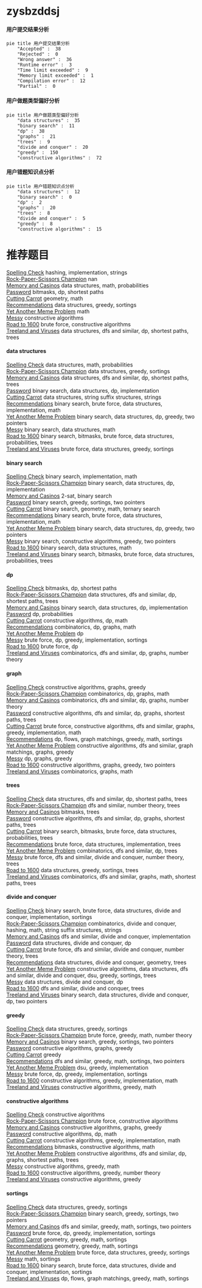 # zysbzddsj
<!-- tabs:start -->
#### **用户提交结果分析**

```mermaid
pie title 用户提交结果分析
    "Accepted" :  38
    "Rejected" :  0
    "Wrong answer" :  36
    "Runtime error" :  3
    "Time limit exceeded" :  9
    "Memory limit exceeded" :  1
    "Compilation error" :  12
    "Partial" :  0
```
#### **用户做题类型偏好分析**

```mermaid
pie title 用户做题类型偏好分析
    "data structures" :  35
    "binary search" :  11
    "dp" :  38
    "graphs" :  21
    "trees" :  9
    "divide and conquer" :  20
    "greedy" :  150
    "constructive algorithms" :  72
```
#### **用户错题知识点分析**

```mermaid
pie title 用户错题知识点分析
    "data structures" :  12
    "binary search" :  0
    "dp" :  2
    "graphs" :  20
    "trees" :  8
    "divide and conquer" :  5
    "greedy" :  8
    "constructive algorithms" :  15
```
<!-- tabs:end -->
# 推荐题目
[Spelling Check](http://codeforces.com/problemset/problem/39/J)		hashing,
                        implementation,
                        strings		  
[Rock-Paper-Scissors Champion](https://codeforces.com/contest/1086/problem/D)		nan		  
[Memory and Casinos](http://codeforces.com/problemset/problem/712/E)		data structures,
                        math,
                        probabilities		  
[Password](http://codeforces.com/problemset/problem/79/D)		bitmasks,
                        dp,
                        shortest paths		  
[Cutting Carrot](http://codeforces.com/problemset/problem/794/B)		geometry,
                        math		  
[Recommendations](https://codeforces.com/contest/1315/problem/D)		data structures,
                        greedy,
                        sortings		  
[Yet Another Meme Problem](http://codeforces.com/problemset/problem/1288/B)		math		  
[Messy](https://codeforces.com/contest/1262/problem/C)		constructive algorithms		  
[Road to 1600](http://codeforces.com/problemset/problem/1333/E)		brute force,
                        constructive algorithms		  
[Treeland and Viruses](http://codeforces.com/problemset/problem/1320/E)		data structures,
                        dfs and similar,
                        dp,
                        shortest paths,
                        trees		  
<!-- tabs:start -->
#### **data structures**
[Spelling Check](http://codeforces.com/problemset/problem/712/E)		data structures,
                        math,
                        probabilities		  
[Rock-Paper-Scissors Champion](https://codeforces.com/contest/1315/problem/D)		data structures,
                        greedy,
                        sortings		  
[Memory and Casinos](http://codeforces.com/problemset/problem/1320/E)		data structures,
                        dfs and similar,
                        dp,
                        shortest paths,
                        trees		  
[Password](http://codeforces.com/problemset/problem/1301/E)		binary search,
                        data structures,
                        dp,
                        implementation		  
[Cutting Carrot](http://codeforces.com/problemset/problem/653/F)		data structures,
                        string suffix structures,
                        strings		  
[Recommendations](http://codeforces.com/problemset/problem/776/C)		binary search,
                        brute force,
                        data structures,
                        implementation,
                        math		  
[Yet Another Meme Problem](http://codeforces.com/problemset/problem/1492/C)		binary search,
                        data structures,
                        dp,
                        greedy,
                        two pointers		  
[Messy](http://codeforces.com/problemset/problem/1490/G)		binary search,
                        data structures,
                        math		  
[Road to 1600](http://codeforces.com/problemset/problem/1479/D)		binary search,
                        bitmasks,
                        brute force,
                        data structures,
                        probabilities,
                        trees		  
[Treeland and Viruses](http://codeforces.com/problemset/problem/1497/A)		brute force,
                        data structures,
                        greedy,
                        sortings		  
#### **binary search**
[Spelling Check](http://codeforces.com/problemset/problem/321/A)		binary search,
                        implementation,
                        math		  
[Rock-Paper-Scissors Champion](http://codeforces.com/problemset/problem/1301/E)		binary search,
                        data structures,
                        dp,
                        implementation		  
[Memory and Casinos](http://codeforces.com/problemset/problem/587/D)		2-sat,
                        binary search		  
[Password](http://codeforces.com/problemset/problem/372/A)		binary search,
                        greedy,
                        sortings,
                        two pointers		  
[Cutting Carrot](http://codeforces.com/problemset/problem/1354/C1)		binary search,
                        geometry,
                        math,
                        ternary search		  
[Recommendations](http://codeforces.com/problemset/problem/776/C)		binary search,
                        brute force,
                        data structures,
                        implementation,
                        math		  
[Yet Another Meme Problem](http://codeforces.com/problemset/problem/1492/C)		binary search,
                        data structures,
                        dp,
                        greedy,
                        two pointers		  
[Messy](http://codeforces.com/problemset/problem/1463/D)		binary search,
                        constructive algorithms,
                        greedy,
                        two pointers		  
[Road to 1600](http://codeforces.com/problemset/problem/1490/G)		binary search,
                        data structures,
                        math		  
[Treeland and Viruses](http://codeforces.com/problemset/problem/1479/D)		binary search,
                        bitmasks,
                        brute force,
                        data structures,
                        probabilities,
                        trees		  
#### **dp**
[Spelling Check](http://codeforces.com/problemset/problem/79/D)		bitmasks,
                        dp,
                        shortest paths		  
[Rock-Paper-Scissors Champion](http://codeforces.com/problemset/problem/1320/E)		data structures,
                        dfs and similar,
                        dp,
                        shortest paths,
                        trees		  
[Memory and Casinos](http://codeforces.com/problemset/problem/1301/E)		binary search,
                        data structures,
                        dp,
                        implementation		  
[Password](http://codeforces.com/problemset/problem/540/D)		dp,
                        probabilities		  
[Cutting Carrot](http://codeforces.com/problemset/problem/261/C)		constructive algorithms,
                        dp,
                        math		  
[Recommendations](http://codeforces.com/problemset/problem/1391/C)		combinatorics,
                        dp,
                        graphs,
                        math		  
[Yet Another Meme Problem](http://codeforces.com/problemset/problem/1077/F1)		dp		  
[Messy](http://codeforces.com/problemset/problem/1380/C)		brute force,
                        dp,
                        greedy,
                        implementation,
                        sortings		  
[Road to 1600](http://codeforces.com/problemset/problem/894/A)		brute force,
                        dp		  
[Treeland and Viruses](http://codeforces.com/problemset/problem/804/F)		combinatorics,
                        dfs and similar,
                        dp,
                        graphs,
                        number theory		  
#### **graph**
[Spelling Check](http://codeforces.com/problemset/problem/1368/E)		constructive algorithms,
                        graphs,
                        greedy		  
[Rock-Paper-Scissors Champion](http://codeforces.com/problemset/problem/1391/C)		combinatorics,
                        dp,
                        graphs,
                        math		  
[Memory and Casinos](http://codeforces.com/problemset/problem/804/F)		combinatorics,
                        dfs and similar,
                        dp,
                        graphs,
                        number theory		  
[Password](http://codeforces.com/problemset/problem/796/D)		constructive algorithms,
                        dfs and similar,
                        dp,
                        graphs,
                        shortest paths,
                        trees		  
[Cutting Carrot](http://codeforces.com/problemset/problem/1487/C)		brute force,
                        constructive algorithms,
                        dfs and similar,
                        graphs,
                        greedy,
                        implementation,
                        math		  
[Recommendations](http://codeforces.com/problemset/problem/1437/C)		dp,
                        flows,
                        graph matchings,
                        greedy,
                        math,
                        sortings		  
[Yet Another Meme Problem](http://codeforces.com/problemset/problem/1470/D)		constructive algorithms,
                        dfs and similar,
                        graph matchings,
                        graphs,
                        greedy		  
[Messy](http://codeforces.com/problemset/problem/1476/C)		dp,
                        graphs,
                        greedy		  
[Road to 1600](http://codeforces.com/problemset/problem/1304/D)		constructive algorithms,
                        graphs,
                        greedy,
                        two pointers		  
[Treeland and Viruses](http://codeforces.com/problemset/problem/1475/C)		combinatorics,
                        graphs,
                        math		  
#### **trees**
[Spelling Check](http://codeforces.com/problemset/problem/1320/E)		data structures,
                        dfs and similar,
                        dp,
                        shortest paths,
                        trees		  
[Rock-Paper-Scissors Champion](http://codeforces.com/problemset/problem/348/B)		dfs and similar,
                        number theory,
                        trees		  
[Memory and Casinos](http://codeforces.com/problemset/problem/792/D)		bitmasks,
                        trees		  
[Password](http://codeforces.com/problemset/problem/796/D)		constructive algorithms,
                        dfs and similar,
                        dp,
                        graphs,
                        shortest paths,
                        trees		  
[Cutting Carrot](http://codeforces.com/problemset/problem/1479/D)		binary search,
                        bitmasks,
                        brute force,
                        data structures,
                        probabilities,
                        trees		  
[Recommendations](http://codeforces.com/problemset/problem/1511/C)		brute force,
                        data structures,
                        implementation,
                        trees		  
[Yet Another Meme Problem](http://codeforces.com/problemset/problem/1499/F)		combinatorics,
                        dfs and similar,
                        dp,
                        trees		  
[Messy](http://codeforces.com/problemset/problem/1491/E)		brute force,
                        dfs and similar,
                        divide and conquer,
                        number theory,
                        trees		  
[Road to 1600](http://codeforces.com/problemset/problem/1466/D)		data structures,
                        greedy,
                        sortings,
                        trees		  
[Treeland and Viruses](http://codeforces.com/problemset/problem/1495/D)		combinatorics,
                        dfs and similar,
                        graphs,
                        math,
                        shortest paths,
                        trees		  
#### **divide and conquer**
[Spelling Check](http://codeforces.com/problemset/problem/1461/D)		binary search,
                        brute force,
                        data structures,
                        divide and conquer,
                        implementation,
                        sortings		  
[Rock-Paper-Scissors Champion](http://codeforces.com/problemset/problem/1466/G)		combinatorics,
                        divide and conquer,
                        hashing,
                        math,
                        string suffix structures,
                        strings		  
[Memory and Casinos](http://codeforces.com/problemset/problem/1490/D)		dfs and similar,
                        divide and conquer,
                        implementation		  
[Password](https://codeforces.com/contest/1483/problem/C)		data structures,
                        divide and conquer,
                        dp		  
[Cutting Carrot](http://codeforces.com/problemset/problem/1491/E)		brute force,
                        dfs and similar,
                        divide and conquer,
                        number theory,
                        trees		  
[Recommendations](http://codeforces.com/problemset/problem/1303/G)		data structures,
                        divide and conquer,
                        geometry,
                        trees		  
[Yet Another Meme Problem](http://codeforces.com/problemset/problem/1494/D)		constructive algorithms,
                        data structures,
                        dfs and similar,
                        divide and conquer,
                        dsu,
                        greedy,
                        sortings,
                        trees		  
[Messy](http://codeforces.com/problemset/problem/1482/E)		data structures,
                        divide and conquer,
                        dp		  
[Road to 1600](http://codeforces.com/problemset/problem/566/C)		dfs and similar,
                        divide and conquer,
                        trees		  
[Treeland and Viruses](http://codeforces.com/problemset/problem/1428/F)		binary search,
                        data structures,
                        divide and conquer,
                        dp,
                        two pointers		  
#### **greedy**
[Spelling Check](https://codeforces.com/contest/1315/problem/D)		data structures,
                        greedy,
                        sortings		  
[Rock-Paper-Scissors Champion](http://codeforces.com/problemset/problem/1154/G)		brute force,
                        greedy,
                        math,
                        number theory		  
[Memory and Casinos](http://codeforces.com/problemset/problem/372/A)		binary search,
                        greedy,
                        sortings,
                        two pointers		  
[Password](http://codeforces.com/problemset/problem/1368/E)		constructive algorithms,
                        graphs,
                        greedy		  
[Cutting Carrot](http://codeforces.com/problemset/problem/333/B)		greedy		  
[Recommendations](http://codeforces.com/problemset/problem/920/C)		dfs and similar,
                        greedy,
                        math,
                        sortings,
                        two pointers		  
[Yet Another Meme Problem](http://codeforces.com/problemset/problem/959/B)		dsu,
                        greedy,
                        implementation		  
[Messy](http://codeforces.com/problemset/problem/1380/C)		brute force,
                        dp,
                        greedy,
                        implementation,
                        sortings		  
[Road to 1600](http://codeforces.com/problemset/problem/1004/B)		constructive algorithms,
                        greedy,
                        implementation,
                        math		  
[Treeland and Viruses](https://codeforces.com/contest/1206/problem/C)		constructive algorithms,
                        greedy,
                        math		  
#### **constructive algorithms**
[Spelling Check](https://codeforces.com/contest/1262/problem/C)		constructive algorithms		  
[Rock-Paper-Scissors Champion](http://codeforces.com/problemset/problem/1333/E)		brute force,
                        constructive algorithms		  
[Memory and Casinos](http://codeforces.com/problemset/problem/1368/E)		constructive algorithms,
                        graphs,
                        greedy		  
[Password](http://codeforces.com/problemset/problem/261/C)		constructive algorithms,
                        dp,
                        math		  
[Cutting Carrot](http://codeforces.com/problemset/problem/1004/B)		constructive algorithms,
                        greedy,
                        implementation,
                        math		  
[Recommendations](http://codeforces.com/problemset/problem/1332/D)		bitmasks,
                        constructive algorithms,
                        math		  
[Yet Another Meme Problem](http://codeforces.com/problemset/problem/796/D)		constructive algorithms,
                        dfs and similar,
                        dp,
                        graphs,
                        shortest paths,
                        trees		  
[Messy](https://codeforces.com/contest/1206/problem/C)		constructive algorithms,
                        greedy,
                        math		  
[Road to 1600](https://codeforces.com/contest/1397/problem/C)		constructive algorithms,
                        greedy,
                        number theory		  
[Treeland and Viruses](http://codeforces.com/problemset/problem/1493/A)		constructive algorithms,
                        greedy		  
#### **sortings**
[Spelling Check](https://codeforces.com/contest/1315/problem/D)		data structures,
                        greedy,
                        sortings		  
[Rock-Paper-Scissors Champion](http://codeforces.com/problemset/problem/372/A)		binary search,
                        greedy,
                        sortings,
                        two pointers		  
[Memory and Casinos](http://codeforces.com/problemset/problem/920/C)		dfs and similar,
                        greedy,
                        math,
                        sortings,
                        two pointers		  
[Password](http://codeforces.com/problemset/problem/1380/C)		brute force,
                        dp,
                        greedy,
                        implementation,
                        sortings		  
[Cutting Carrot](https://codeforces.com/contest/1496/problem/C)		geometry,
                        greedy,
                        math,
                        sortings		  
[Recommendations](http://codeforces.com/problemset/problem/1495/A)		geometry,
                        greedy,
                        math,
                        sortings		  
[Yet Another Meme Problem](http://codeforces.com/problemset/problem/1497/A)		brute force,
                        data structures,
                        greedy,
                        sortings		  
[Messy](http://codeforces.com/problemset/problem/1427/A)		math,
                        sortings		  
[Road to 1600](http://codeforces.com/problemset/problem/1461/D)		binary search,
                        brute force,
                        data structures,
                        divide and conquer,
                        implementation,
                        sortings		  
[Treeland and Viruses](http://codeforces.com/problemset/problem/1437/C)		dp,
                        flows,
                        graph matchings,
                        greedy,
                        math,
                        sortings		  
<!-- tabs:end -->
